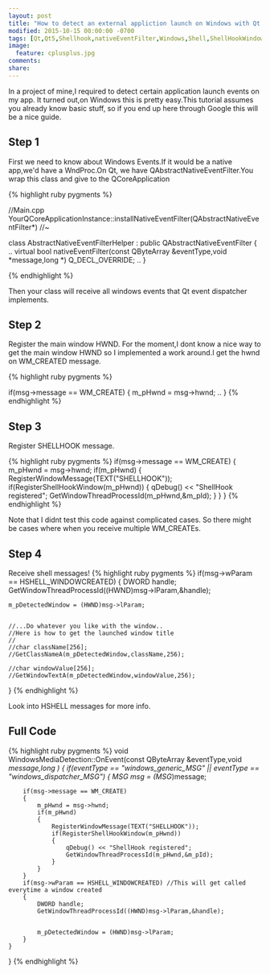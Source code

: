 ```yaml
---
layout: post
title: "How to detect an external appliction launch on Windows with Qt 5"
modified: 2015-10-15 00:00:00 -0700
tags: [Qt,Qt5,Shellhook,nativeEventFilter,Windows,Shell,ShellHookWindow,Hook,HSHELL_WINDOWCREATED,media detection]
image:
  feature: cplusplus.jpg
comments: 
share: 
---
```


In a project of mine,I required to detect certain application launch events on my app. It turned out,on Windows this is pretty easy.This tutorial assumes you already know basic stuff,
so if you end up here through Google this will be a nice guide.

## Step 1

First we need to know about Windows Events.If it would be a native app,we'd have a WndProc.On Qt, we have QAbstractNativeEventFilter.You wrap this class and give to the QCoreApplication


{% highlight ruby pygments %}

//Main.cpp
YourQCoreApplicationInstance::installNativeEventFilter(QAbstractNativeEventFilter*)
//~ 



class AbstractNativeEventFilterHelper : public QAbstractNativeEventFilter
{
..
	virtual bool nativeEventFilter(const QByteArray &eventType,void *message,long *) Q_DECL_OVERRIDE;
..
}

{% endhighlight %}

Then your class will receive all windows events that Qt event dispatcher implements.

## Step 2

Register the main window HWND. For the moment,I dont know a nice way to get the main window HWND so I implemented a work around.I get the hwnd on WM_CREATED message.

{% highlight ruby pygments %}

if(msg->message == WM_CREATE)
{
	m_pHwnd = msg->hwnd;
	..
}
{% endhighlight %}

## Step 3

Register SHELLHOOK message.

{% highlight ruby pygments %}
if(msg->message == WM_CREATE)
{
	m_pHwnd = msg->hwnd;
	if(m_pHwnd)
	{
		RegisterWindowMessage(TEXT("SHELLHOOK"));
		if(RegisterShellHookWindow(m_pHwnd))
		{
			qDebug() << "ShellHook registered";
			GetWindowThreadProcessId(m_pHwnd,&m_pId);
		}
	}
}
{% endhighlight %}

Note that I didnt test this code against complicated cases. So there might be cases where when you receive multiple WM_CREATEs.

## Step 4

Receive shell messages!
{% highlight ruby pygments %}
if(msg->wParam == HSHELL_WINDOWCREATED)
{
	DWORD handle;
	GetWindowThreadProcessId((HWND)msg->lParam,&handle);

	
	m_pDetectedWindow = (HWND)msg->lParam;


	//...Do whatever you like with the window..
	//Here is how to get the launched window title
	//
	//char className[256];
	//GetClassNameA(m_pDetectedWindow,className,256);

	//char windowValue[256];
	//GetWindowTextA(m_pDetectedWindow,windowValue,256);
	
}
{% endhighlight %}

Look into HSHELL messages for more info.

## Full Code
{% highlight ruby pygments %}
void WindowsMediaDetection::OnEvent(const QByteArray &eventType,void *message,long *)
{
	if(eventType == "windows_generic_MSG" || eventType == "windows_dispatcher_MSG")
	{
		MSG* msg = (MSG*)message;

		if(msg->message == WM_CREATE)
		{
			m_pHwnd = msg->hwnd;
			if(m_pHwnd)
			{
				RegisterWindowMessage(TEXT("SHELLHOOK"));
				if(RegisterShellHookWindow(m_pHwnd))
				{
					qDebug() << "ShellHook registered";
					GetWindowThreadProcessId(m_pHwnd,&m_pId);
				}
			}
		}
		if(msg->wParam == HSHELL_WINDOWCREATED) //This will get called everytime a window created
		{
			DWORD handle;
			GetWindowThreadProcessId((HWND)msg->lParam,&handle);

		
			m_pDetectedWindow = (HWND)msg->lParam;
		}
	}
}
{% endhighlight %}


